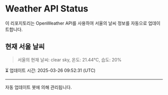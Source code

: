 
# Weather API Status

이 리포지토리는 OpenWeather API를 사용하여 서울의 날씨 정보를 자동으로 업데이트합니다.

## 현재 서울 날씨
> 서울의 현재 날씨: clear sky, 온도: 21.44°C, 습도: 20%

⏳ 업데이트 시간: 2025-03-26 09:52:31 (UTC)

---
자동 업데이트 봇에 의해 관리됩니다.
